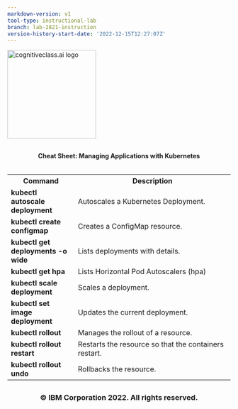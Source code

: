 ```yaml
---
markdown-version: v1
tool-type: instructional-lab
branch: lab-2821-instruction
version-history-start-date: '2022-12-15T12:27:07Z'
---
```

<img src="https://cf-courses-data.s3.us.cloud-object-storage.appdomain.cloud/cc201/images/IDSN-logo.png" width="200" alt="cognitiveclass.ai logo">

##

<div align="center">
<b>Cheat Sheet: Managing Applications with Kubernetes</b>
</div>

<br>

<table>
<tr>
<th width="30%">Command</th width="70%"><th>Description</th>
</tr>

<tr>
<td width="30%"><b>kubectl autoscale deployment</b></td>
<td width="70%">Autoscales a Kubernetes Deployment.
</tr>

<tr>
<td width="30%"><b>kubectl create configmap</b></td>
<td width="70%">Creates a ConfigMap resource.
</tr>

<tr>
<td width="30%"valign="top"><b>kubectl get deployments -o wide</b></td>
<td width="70%">Lists deployments with details.
</td>

</tr>

<tr>
<td width="30%"valign="top"><b>kubectl get hpa</b></td>
<td width="70%">Lists Horizontal Pod Autoscalers (hpa)
</td>
</tr>

<tr>
<td width="30%"valign="top"><b>kubectl scale deployment
</b></td>
<td width="70%">Scales a deployment. 
</td>
</tr>

<tr>
<td width="30%"valign="top"><b>kubectl set image deployment</b></td>
<td width="70%">Updates the current deployment.
</td>
</tr>

<tr>
<td width="30%"valign="top"><b>kubectl rollout</b></td>
<td width="70%">Manages the rollout of a resource.
</td>
</tr>

<tr>
<td width="30%"valign="top"><b>kubectl rollout restart</b></td>
<td width="70%">Restarts the resource so that the containers restart.
</td>
</tr>

<tr>
<td width="30%"valign="top"><b>kubectl rollout undo</b></td>
<td width="70%">Rollbacks the resource.
</td>
</tr>

</table>

## <h3 align="center"> © IBM Corporation 2022. All rights reserved. <h3/>
